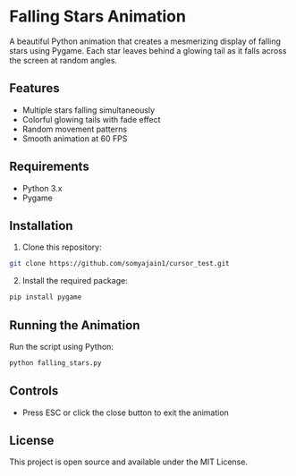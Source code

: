 # Falling Stars Animation

A beautiful Python animation that creates a mesmerizing display of falling stars using Pygame. Each star leaves behind a glowing tail as it falls across the screen at random angles.

## Features

- Multiple stars falling simultaneously
- Colorful glowing tails with fade effect
- Random movement patterns
- Smooth animation at 60 FPS

## Requirements

- Python 3.x
- Pygame

## Installation

1. Clone this repository:
```bash
git clone https://github.com/somyajain1/cursor_test.git
```

2. Install the required package:
```bash
pip install pygame
```

## Running the Animation

Run the script using Python:
```bash
python falling_stars.py
```

## Controls

- Press ESC or click the close button to exit the animation

## License

This project is open source and available under the MIT License. 